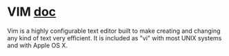 # VIM [doc](http://www.vim.org/)

Vim is a highly configurable text editor built to make creating and changing any kind of text very efficient. It is included as "vi" with most UNIX systems and with Apple OS X. 

